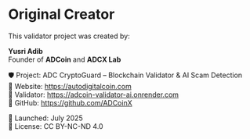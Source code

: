 # Original Creator

This validator project was created by:

**Yusri Adib**  
Founder of **ADCoin** and **ADCX Lab**

🛡️ Project: ADC CryptoGuard – Blockchain Validator & AI Scam Detection  
🔗 Website: https://autodigitalcoin.com  
🔗 Validator: https://adcoin-validator-ai.onrender.com  
🐙 GitHub: https://github.com/ADCoinX

🚀 Launched: July 2025  
📜 License: CC BY-NC-ND 4.0  
